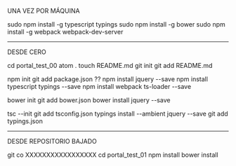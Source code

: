 
UNA VEZ POR MÁQUINA

sudo npm install -g typescript typings
sudo npm install -g bower
sudo npm install -g webpack webpack-dev-server

-------------------------------

DESDE CERO

cd portal_test_00
atom .
touch README.md
git init
git add README.md

npm init
git add package.json
?? npm install jquery --save
npm install typescript typings --save
npm install webpack ts-loader --save

bower init
git add bower.json
bower install jquery --save

tsc --init
git add tsconfig.json
typings install --ambient jquery --save
git add typings.json


--------------------------------

DESDE REPOSITORIO BAJADO

git co XXXXXXXXXXXXXXXXX
cd portal_test_01
npm install
bower install
